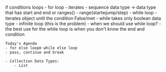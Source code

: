 if conditions
loops 
    - for loop
        - iterates
        - sequence data type -> data type that has start and end or ranges()
        - range(start:end:jump/step)
    - while loop
        - iterates object until the condition False/met
        - while takes only boolean data type
        - infinite loop (this is the problem)
        - when we should use while loop?
            - the best use for the while loop is when you don't know the end and condition

    Today's Agenda
    - for else loopm while else loop
    - pass, continue and break

    - Collection Data Types:
        - List
